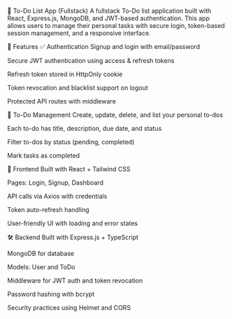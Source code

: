 📝 To-Do List App (Fullstack)
A fullstack To-Do list application built with React, Express.js, MongoDB, and JWT-based authentication. This app allows users to manage their personal tasks with secure login, token-based session management, and a responsive interface.

🚀 Features
✅ Authentication
Signup and login with email/password

Secure JWT authentication using access & refresh tokens

Refresh token stored in HttpOnly cookie

Token revocation and blacklist support on logout

Protected API routes with middleware

🧾 To-Do Management
Create, update, delete, and list your personal to-dos

Each to-do has title, description, due date, and status

Filter to-dos by status (pending, completed)

Mark tasks as completed

💅 Frontend
Built with React + Tailwind CSS

Pages: Login, Signup, Dashboard

API calls via Axios with credentials

Token auto-refresh handling

User-friendly UI with loading and error states

🛠️ Backend
Built with Express.js + TypeScript

MongoDB for database

Models: User and ToDo

Middleware for JWT auth and token revocation

Password hashing with bcrypt

Security practices using Helmet and CORS

